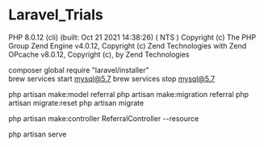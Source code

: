 # Laravel_Trials

PHP 8.0.12 (cli) (built: Oct 21 2021 14:38:26) ( NTS )
Copyright (c) The PHP Group
Zend Engine v4.0.12, Copyright (c) Zend Technologies
    with Zend OPcache v8.0.12, Copyright (c), by Zend Technologies
    
composer global require "laravel/installer"  
brew services start mysql@5.7
brew services stop mysql@5.7


php artisan make:model referral
php artisan make:migration referral
php artisan migrate:reset
php artisan migrate

php artisan make:controller ReferralController --resource

php artisan serve
